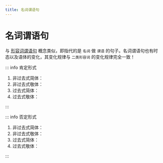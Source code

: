 ```yaml
---
title: 名词谓语句
---
```


# 名词谓语句

与 <u>[形容词谓语句](./1-4-1.md)</u> 概念类似，即指代的是 `名词` 做 `谓语` 的句子。名词谓语句也有时态以及语体的变化，其变化规律与 `二类形容词` 的变化规律完全一致！

<grammer-content sentence="以 <u>[私/わたし]は[学生/がくせい]です。</u> 为例：" />

::: info 肯定形式

1. 非过去式简体：<grammer-content sentence="[私/わたし]は[学生/がくせい]**だ**。" />
1. 非过去式敬体：<grammer-content sentence="[私/わたし]は[学生/がくせい]**です**。" />
1. 过去式简体：<grammer-content sentence="[私/わたし]は[学生/がくせい]**だった**。" />
1. 过去式敬体：<grammer-content sentence="[私/わたし]は[学生/がくせい]**でした**。" />

:::

::: info 否定形式

1. 非过去式简体：<grammer-content sentence="[私/わたし]は[学生/がくせい]**ではない**。" />
1. 非过去式敬体：<grammer-content sentence="[私/わたし]は[学生/がくせい]**ではないです**。" />
1. 过去式简体：<grammer-content sentence="[私/わたし]は[学生/がくせい]**ではなかった**。" />
1. 过去式敬体：<grammer-content sentence="[私/わたし]は[学生/がくせい]**ではなかったです**。" />

:::
